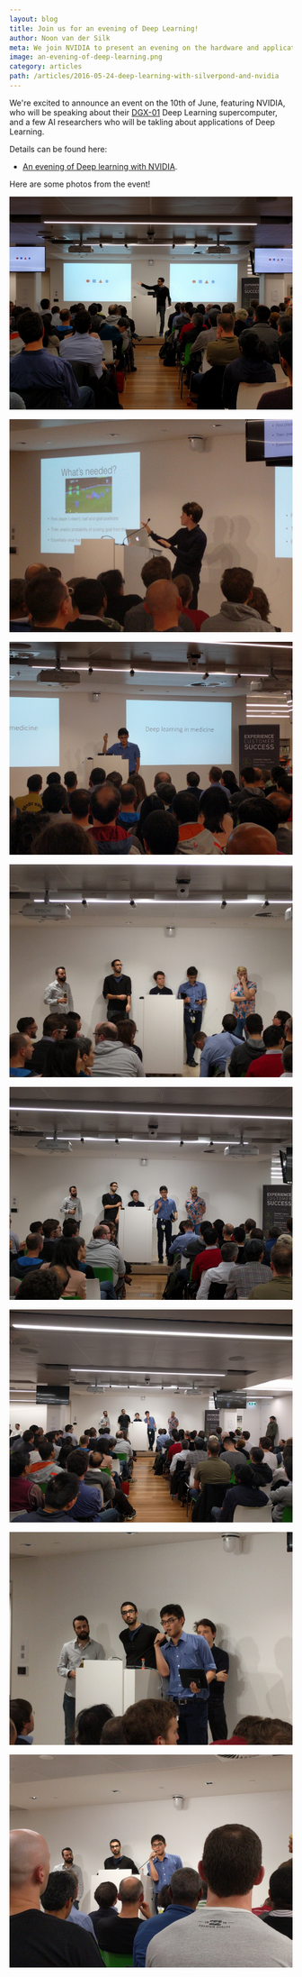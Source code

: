```yaml
---
layout: blog
title: Join us for an evening of Deep Learning! 
author: Noon van der Silk
meta: We join NVIDIA to present an evening on the hardware and applications for deep learning.
image: an-evening-of-deep-learning.png
category: articles
path: /articles/2016-05-24-deep-learning-with-silverpond-and-nvidia
---
```


We're excited to announce an event on the 10th of June, featuring
NVIDIA, who will be speaking about their [DGX-01](http://www.nvidia.com/object/deep-learning-system.html) Deep Learning supercomputer, and a few
AI researchers who will be takling about applications of
Deep Learning.

<!--more-->

Details can be found here:

- [An evening of Deep learning with NVIDIA](https://www.eventbrite.com.au/e/silverpond-presents-an-evening-of-deep-learning-with-nvidia-tickets-25531975827).


Here are some photos from the event!

![](./IMG_20160610_174119.jpg)

![](./IMG_20160610_185457.jpg)

![](./IMG_20160610_190706.jpg)

![](./IMG_20160610_192754.jpg)

![](./IMG_20160610_192759.jpg)

![](./IMG_20160610_192806.jpg)

![](./IMG_20160610_192830.jpg)

![](./IMG_20160610_192858.jpg)
